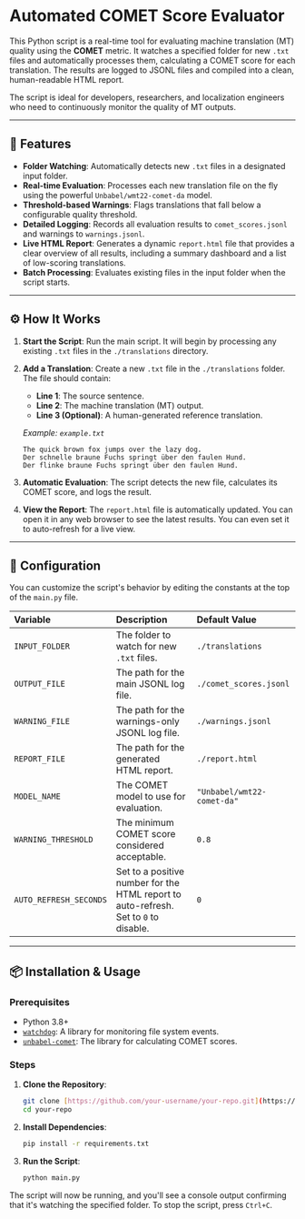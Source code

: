 # Automated COMET Score Evaluator

This Python script is a real-time tool for evaluating machine translation (MT) quality using the **COMET** metric. It watches a specified folder for new `.txt` files and automatically processes them, calculating a COMET score for each translation. The results are logged to JSONL files and compiled into a clean, human-readable HTML report.

The script is ideal for developers, researchers, and localization engineers who need to continuously monitor the quality of MT outputs.

---

## 🚀 Features

* **Folder Watching**: Automatically detects new `.txt` files in a designated input folder.
* **Real-time Evaluation**: Processes each new translation file on the fly using the powerful `Unbabel/wmt22-comet-da` model.
* **Threshold-based Warnings**: Flags translations that fall below a configurable quality threshold.
* **Detailed Logging**: Records all evaluation results to `comet_scores.jsonl` and warnings to `warnings.jsonl`.
* **Live HTML Report**: Generates a dynamic `report.html` file that provides a clear overview of all results, including a summary dashboard and a list of low-scoring translations.
* **Batch Processing**: Evaluates existing files in the input folder when the script starts.

---

## ⚙️ How It Works

1.  **Start the Script**: Run the main script. It will begin by processing any existing `.txt` files in the `./translations` directory.
2.  **Add a Translation**: Create a new `.txt` file in the `./translations` folder. The file should contain:
    * **Line 1**: The source sentence.
    * **Line 2**: The machine translation (MT) output.
    * **Line 3 (Optional)**: A human-generated reference translation.

    *Example: `example.txt`*

    ```
    The quick brown fox jumps over the lazy dog.
    Der schnelle braune Fuchs springt über den faulen Hund.
    Der flinke braune Fuchs springt über den faulen Hund.
    ```

3.  **Automatic Evaluation**: The script detects the new file, calculates its COMET score, and logs the result.
4.  **View the Report**: The `report.html` file is automatically updated. You can open it in any web browser to see the latest results. You can even set it to auto-refresh for a live view.

---

## 🔧 Configuration

You can customize the script's behavior by editing the constants at the top of the `main.py` file.

| Variable | Description | Default Value |
| :--- | :--- | :--- |
| `INPUT_FOLDER` | The folder to watch for new `.txt` files. | `./translations` |
| `OUTPUT_FILE` | The path for the main JSONL log file. | `./comet_scores.jsonl` |
| `WARNING_FILE` | The path for the warnings-only JSONL log file. | `./warnings.jsonl` |
| `REPORT_FILE` | The path for the generated HTML report. | `./report.html` |
| `MODEL_NAME` | The COMET model to use for evaluation. | `"Unbabel/wmt22-comet-da"` |
| `WARNING_THRESHOLD` | The minimum COMET score considered acceptable. | `0.8` |
| `AUTO_REFRESH_SECONDS`| Set to a positive number for the HTML report to auto-refresh. Set to `0` to disable. | `0` |

---

## 📦 Installation & Usage

### Prerequisites

* Python 3.8+
* [`watchdog`](https://pypi.org/project/watchdog/): A library for monitoring file system events.
* [`unbabel-comet`](https://pypi.org/project/unbabel-comet/): The library for calculating COMET scores.

### Steps

1.  **Clone the Repository**:
    ```bash
    git clone [https://github.com/your-username/your-repo.git](https://github.com/your-username/your-repo.git)
    cd your-repo
    ```
2.  **Install Dependencies**:
    ```bash
    pip install -r requirements.txt
    ```
3.  **Run the Script**:
    ```bash
    python main.py
    ```

The script will now be running, and you'll see a console output confirming that it's watching the specified folder. To stop the script, press `Ctrl+C`.
